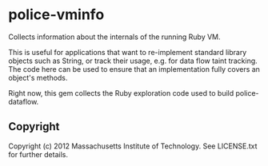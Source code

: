 # police-vminfo

Collects information about the internals of the running Ruby VM.

This is useful for applications that want to re-implement standard library
objects such as String, or track their usage, e.g. for data flow taint tracking.
The code here can be used to ensure that an implementation fully covers an
object's methods.

Right now, this gem collects the Ruby exploration code used to build
police-dataflow.


## Copyright

Copyright (c) 2012 Massachusetts Institute of Technology. See LICENSE.txt for
further details.
